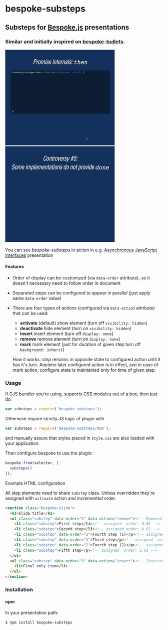 # bespoke-substeps
## Substeps for [Bespoke.js](https://github.com/markdalgleish/bespoke.js) presentations

### Similar and initially inspired on [bespoke-bullets](https://github.com/markdalgleish/bespoke-bullets).

<img src="presentation-1.gif" />    <img src="presentation-2.gif" />

You can see _bespoke-substeps_ in action in e.g. [Asynchronous JavaScript Interfaces](http://medikoo.com/asynchronous-javascript-interfaces/?notes) presentation

#### Features

* Order of display can be customized (via `data-order` attribute), so it doesn't necessary need to follow order in document
* Separated steps can be configured to appear in parallel (just apply same `data-order` value)
* There are four types of actions (configured via `data-action` attribute) that can be used:
  * __activate__ (default) show element (turn off `visibility: hidden`)
  * __deactivate__ hide element (turn on `visibility: hidden`)
  * __insert__ insert element (turn off `display: none`)
  * __remove__ remove element (turn on `display: none`)
  * __mark__ mark element (just for duration of given step turn off `background: inherit`)
    
  How it works: _step_ remains in opposite state to configured action until it has it's turn. Anytime later configured action is in effect, just in case of _mark_ action, configure state is maintained only for time of given step.


### Usage

If CJS bundler you're using, supports CSS modules out of a box, then just do:

```javascript
var substeps = require('bespoke-substeps');
```
Otherwise require strictly JS logic of plugin with
```javascript
var substeps = require('bespoke-substeps/dom');
```
and manually assure that styles placed in `style.css` are also loaded with your application.

Then configure bespoke to use the plugin:

```javascript
bespoke.from(selector, [
  substeps()
]);
```

Example HTML configuration

All step elements need to share `substep` class. Unless overridden they're assigned with `activate` action and incremented order.

```html
<section class="bespoke-slide">
  <h1>Slide title</h1>
  <ul class="substep" data-order="3" data-action="remove"><!-- Removed in final step -->
    <li class="substep">First step</li><!-- assigned  order: 0.01 -->
    <li class="substep">Second step</li><!-- assigned order: 0.02 -->
    <li class="substep" data-order="2">Fourth step (1)</p><!-- assigned  order: 2 -->
    <li class="substep" data-order="1">Third step</p><!-- assigned  order: 1 -->
    <li class="substep" data-order="2">Fourth step (2)</p><!-- assigned  order: 2 -->
    <li class="substep">Fifth step</p><!-- assigned  order: 2.01 -->
  </ul>
  <ul class="substep" data-order="3" data-action="insert"><!-- Inserted in final step -->
    <li>Final only item</li>
  </ul>
</section>
```

### Installation
#### npm

In your presentation path:

	$ npm install bespoke-substeps
